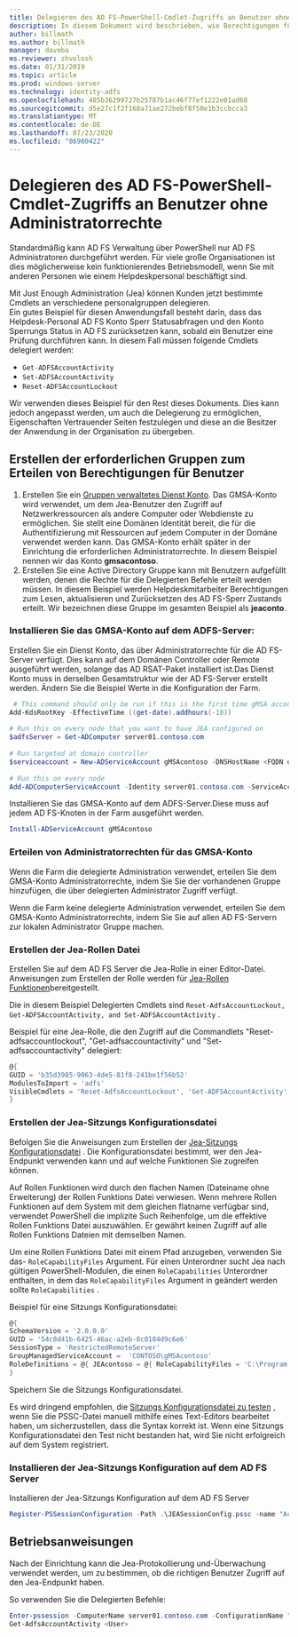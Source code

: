 ```yaml
---
title: Delegieren des AD FS-PowerShell-Cmdlet-Zugriffs an Benutzer ohne Administratorrechte
description: In diesem Dokument wird beschrieben, wie Berechtigungen für AD FS PowerShell-cmdlts an nicht-Administratoren delegiert werden.
author: billmath
ms.author: billmath
manager: daveba
ms.reviewer: zhvolosh
ms.date: 01/31/2019
ms.topic: article
ms.prod: windows-server
ms.technology: identity-adfs
ms.openlocfilehash: 485b36299727b25787b1ac46f77ef1222e01ad68
ms.sourcegitcommit: d5e27c1f2f168a71ae272bebf8f50e1b3ccbcca3
ms.translationtype: MT
ms.contentlocale: de-DE
ms.lasthandoff: 07/23/2020
ms.locfileid: "86960422"
---
```

# <a name="delegate-ad-fs-powershell-commandlet-access-to-non-admin-users"></a>Delegieren des AD FS-PowerShell-Cmdlet-Zugriffs an Benutzer ohne Administratorrechte 
Standardmäßig kann AD FS Verwaltung über PowerShell nur AD FS Administratoren durchgeführt werden. Für viele große Organisationen ist dies möglicherweise kein funktionierendes Betriebsmodell, wenn Sie mit anderen Personen wie einem Helpdeskpersonal beschäftigt sind.  

Mit Just Enough Administration (Jea) können Kunden jetzt bestimmte Cmdlets an verschiedene personalgruppen delegieren.  
Ein gutes Beispiel für diesen Anwendungsfall besteht darin, dass das Helpdesk-Personal AD FS Konto Sperr Statusabfragen und den Konto Sperrungs Status in AD FS zurücksetzen kann, sobald ein Benutzer eine Prüfung durchführen kann. In diesem Fall müssen folgende Cmdlets delegiert werden: 
- `Get-ADFSAccountActivity`
- `Set-ADFSAccountActivity` 
- `Reset-ADFSAccountLockout` 

Wir verwenden dieses Beispiel für den Rest dieses Dokuments. Dies kann jedoch angepasst werden, um auch die Delegierung zu ermöglichen, Eigenschaften Vertrauender Seiten festzulegen und diese an die Besitzer der Anwendung in der Organisation zu übergeben.  


##  <a name="create-the-required-groups-necessary-to-grant-users-permissions"></a>Erstellen der erforderlichen Gruppen zum Erteilen von Berechtigungen für Benutzer 
1. Erstellen Sie ein [Gruppen verwaltetes Dienst Konto](../../../security/group-managed-service-accounts/group-managed-service-accounts-overview.md). Das GMSA-Konto wird verwendet, um dem Jea-Benutzer den Zugriff auf Netzwerkressourcen als andere Computer oder Webdienste zu ermöglichen. Sie stellt eine Domänen Identität bereit, die für die Authentifizierung mit Ressourcen auf jedem Computer in der Domäne verwendet werden kann. Das GMSA-Konto erhält später in der Einrichtung die erforderlichen Administratorrechte. In diesem Beispiel nennen wir das Konto **gmsacontoso**. 
2. Erstellen Sie eine Active Directory Gruppe kann mit Benutzern aufgefüllt werden, denen die Rechte für die Delegierten Befehle erteilt werden müssen. In diesem Beispiel werden Helpdeskmitarbeiter Berechtigungen zum Lesen, aktualisieren und Zurücksetzen des AD FS-Sperr Zustands erteilt. Wir bezeichnen diese Gruppe im gesamten Beispiel als **jeaconto**. 

### <a name="install-the-gmsa-account-on-the-adfs-server"></a>Installieren Sie das GMSA-Konto auf dem ADFS-Server: 
Erstellen Sie ein Dienst Konto, das über Administratorrechte für die AD FS-Server verfügt. Dies kann auf dem Domänen Controller oder Remote ausgeführt werden, solange das AD RSAT-Paket installiert ist.Das Dienst Konto muss in derselben Gesamtstruktur wie der AD FS-Server erstellt werden. Ändern Sie die Beispiel Werte in die Konfiguration der Farm. 

```powershell
 # This command should only be run if this is the first time gMSA accounts are enabled in the forest 
Add-KdsRootKey -EffectiveTime ((get-date).addhours(-10))  
 
# Run this on every node that you want to have JEA configured on  
$adfsServer = Get-ADComputer server01.contoso.com  
 
# Run targeted at domain controller  
$serviceaccount = New-ADServiceAccount gMSAcontoso -DNSHostName <FQDN of the domain containing the KDS key> - PrincipalsAllowedToRetrieveManagedPassword $adfsServer –passthru 
 
# Run this on every node 
Add-ADComputerServiceAccount -Identity server01.contoso.com -ServiceAccount $ServiceAccount 
```

Installieren Sie das GMSA-Konto auf dem ADFS-Server.Diese muss auf jedem AD FS-Knoten in der Farm ausgeführt werden. 
 
```powershell
Install-ADServiceAccount gMSAcontoso 
```

### <a name="grant-the-gmsa-account-admin-rights"></a>Erteilen von Administratorrechten für das GMSA-Konto 
Wenn die Farm die delegierte Administration verwendet, erteilen Sie dem GMSA-Konto Administratorrechte, indem Sie Sie der vorhandenen Gruppe hinzufügen, die über delegierten Administrator Zugriff verfügt.  
 
Wenn die Farm keine delegierte Administration verwendet, erteilen Sie dem GMSA-Konto Administratorrechte, indem Sie Sie auf allen AD FS-Servern zur lokalen Administrator Gruppe machen. 
 
 
### <a name="create-the-jea-role-file"></a>Erstellen der Jea-Rollen Datei 
 
Erstellen Sie auf dem AD FS Server die Jea-Rolle in einer Editor-Datei. Anweisungen zum Erstellen der Rolle werden für [Jea-Rollen Funktionen](/powershell/jea/role-capabilities)bereitgestellt. 
 
Die in diesem Beispiel Delegierten Cmdlets sind `Reset-AdfsAccountLockout, Get-ADFSAccountActivity, and Set-ADFSAccountActivity` . 

Beispiel für eine Jea-Rolle, die den Zugriff auf die Commandlets "Reset-adfsaccountlockout", "Get-adfsaccountactivity" und "Set-adfsaccountactivity" delegiert:

```powershell
@{
GUID = 'b35d3985-9063-4de5-81f8-241be1f56b52'
ModulesToImport = 'adfs'
VisibleCmdlets = 'Reset-AdfsAccountLockout', 'Get-ADFSAccountActivity', 'Set-ADFSAccountActivity'
}
```


### <a name="create-the-jea-session-configuration-file"></a>Erstellen der Jea-Sitzungs Konfigurationsdatei 
Befolgen Sie die Anweisungen zum Erstellen der [Jea-Sitzungs Konfigurationsdatei](/powershell/jea/session-configurations) . Die Konfigurationsdatei bestimmt, wer den Jea-Endpunkt verwenden kann und auf welche Funktionen Sie zugreifen können. 

Auf Rollen Funktionen wird durch den flachen Namen (Dateiname ohne Erweiterung) der Rollen Funktions Datei verwiesen. Wenn mehrere Rollen Funktionen auf dem System mit dem gleichen flatname verfügbar sind, verwendet PowerShell die implizite Such Reihenfolge, um die effektive Rollen Funktions Datei auszuwählen. Er gewährt keinen Zugriff auf alle Rollen Funktions Dateien mit demselben Namen. 

Um eine Rollen Funktions Datei mit einem Pfad anzugeben, verwenden Sie das- `RoleCapabilityFiles` Argument. Für einen Unterordner sucht Jea nach gültigen PowerShell-Modulen, die einen `RoleCapabilities` Unterordner enthalten, in dem das `RoleCapabilityFiles` Argument in geändert werden sollte `RoleCapabilities` . 

Beispiel für eine Sitzungs Konfigurationsdatei: 

```powershell
@{
SchemaVersion = '2.0.0.0'
GUID = '54c8d41b-6425-46ac-a2eb-8c0184d9c6e6'
SessionType = 'RestrictedRemoteServer'
GroupManagedServiceAccount =  'CONTOSO\gMSAcontoso'
RoleDefinitions = @{ JEAcontoso = @{ RoleCapabilityFiles = 'C:\Program Files\WindowsPowershell\Modules\AccountActivityJEA\RoleCapabilities\JEAAccountActivityResetRole.psrc' } }
}
```

Speichern Sie die Sitzungs Konfigurationsdatei. 
 
Es wird dringend empfohlen, die [Sitzungs Konfigurationsdatei zu testen](/powershell/module/microsoft.powershell.core/test-pssessionconfigurationfile?view=powershell-5.1) , wenn Sie die PSSC-Datei manuell mithilfe eines Text-Editors bearbeitet haben, um sicherzustellen, dass die Syntax korrekt ist. Wenn eine Sitzungs Konfigurationsdatei den Test nicht bestanden hat, wird Sie nicht erfolgreich auf dem System registriert.  
 
### <a name="install-the-jea-session-configuration-on-the-ad-fs-server"></a>Installieren der Jea-Sitzungs Konfiguration auf dem AD FS Server 

Installieren der Jea-Sitzungs Konfiguration auf dem AD FS Server 
 
```powershell
Register-PSSessionConfiguration -Path .\JEASessionConfig.pssc -name "AccountActivityAdministration" -force
``` 
## <a name="operational-instructions"></a>Betriebsanweisungen 
Nach der Einrichtung kann die Jea-Protokollierung und-Überwachung verwendet werden, um zu bestimmen, ob die richtigen Benutzer Zugriff auf den Jea-Endpunkt haben. 

So verwenden Sie die Delegierten Befehle: 

```powershell
Enter-pssession -ComputerName server01.contoso.com -ConfigurationName "AccountActivityAdministration" -Credential <User Using JEA> 
Get-AdfsAccountActivity <User> 


```
